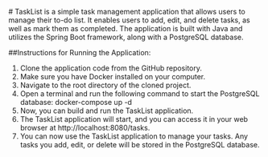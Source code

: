 #   TaskList is a simple task management application that allows users to manage their to-do list. It enables users to add, edit, and delete tasks, as well as mark them as completed. The application is built with Java and utilizes the Spring Boot framework, along with a PostgreSQL database.

##Instructions for Running the Application:
1. Clone the application code from the GitHub repository.
2. Make sure you have Docker installed on your computer.
3. Navigate to the root directory of the cloned project.
4. Open a terminal and run the following command to start the PostgreSQL database: docker-compose up -d
5. Now, you can build and run the TaskList application.
6. The TaskList application will start, and you can access it in your web browser at http://localhost:8080/tasks.
7. You can now use the TaskList application to manage your tasks. Any tasks you add, edit, or delete will be stored in the PostgreSQL database.
